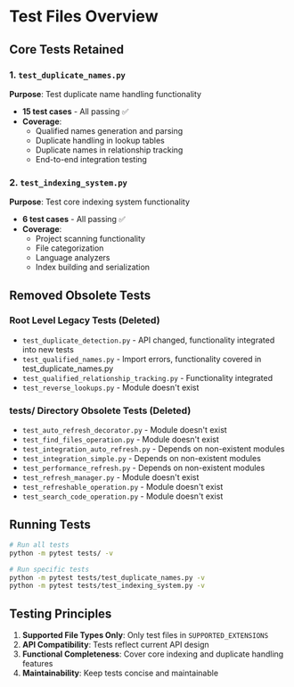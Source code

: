 # Test Files Overview

## Core Tests Retained

### 1. `test_duplicate_names.py`
**Purpose**: Test duplicate name handling functionality
- **15 test cases** - All passing ✅
- **Coverage**:
  - Qualified names generation and parsing
  - Duplicate handling in lookup tables
  - Duplicate names in relationship tracking
  - End-to-end integration testing

### 2. `test_indexing_system.py`  
**Purpose**: Test core indexing system functionality
- **6 test cases** - All passing ✅
- **Coverage**:
  - Project scanning functionality
  - File categorization
  - Language analyzers
  - Index building and serialization

## Removed Obsolete Tests

### Root Level Legacy Tests (Deleted)
- `test_duplicate_detection.py` - API changed, functionality integrated into new tests
- `test_qualified_names.py` - Import errors, functionality covered in test_duplicate_names.py
- `test_qualified_relationship_tracking.py` - Functionality integrated
- `test_reverse_lookups.py` - Module doesn't exist

### tests/ Directory Obsolete Tests (Deleted)
- `test_auto_refresh_decorator.py` - Module doesn't exist
- `test_find_files_operation.py` - Module doesn't exist
- `test_integration_auto_refresh.py` - Depends on non-existent modules
- `test_integration_simple.py` - Depends on non-existent modules
- `test_performance_refresh.py` - Depends on non-existent modules
- `test_refresh_manager.py` - Module doesn't exist
- `test_refreshable_operation.py` - Module doesn't exist
- `test_search_code_operation.py` - Module doesn't exist

## Running Tests

```bash
# Run all tests
python -m pytest tests/ -v

# Run specific tests
python -m pytest tests/test_duplicate_names.py -v
python -m pytest tests/test_indexing_system.py -v
```

## Testing Principles

1. **Supported File Types Only**: Only test files in `SUPPORTED_EXTENSIONS`
2. **API Compatibility**: Tests reflect current API design
3. **Functional Completeness**: Cover core indexing and duplicate handling features
4. **Maintainability**: Keep tests concise and maintainable